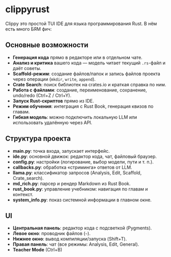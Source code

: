 # clippyrust

Clippy это простой TUI IDE для языка программирования Rust.
В нём есть много БЯМ фич:

## Основные возможности
- **Генерация кода** прямо в редакторе или в отдельном чате.  
- **Анализ и критика** вашего кода — модель читает текущий `.rs`-файл и даёт советы.  
- **Scaffold-режим**: создание файлов/папок и запись файлов проекта через операции (`mkdir`, `write`, `append`).  
- **Crate Search**: поиск библиотек на crates.io и краткая справка по ним.  
- **Работа с файлами**: создание, переименование, сохранение, undo/redo (Ctrl+Z / Ctrl+Y).  
- **Запуск Rust-скриптов** прямо из IDE.  
- **Режим обучения**: интеграция с Rust Book, генерация квизов по главам.  
- **Гибкая модель**: можно подключить локальную LLM или использовать удалённую через API.

## Структура проекта
- **main.py**: точка входа, запускает интерфейс.  
- **ide.py**: основной движок: редактор кода, чат, файловый браузер.  
- **config.py**: настройки (логирование, выбор модели, пути и т. п.).  
- **callbacks.py**: обработка «стриминга» ответов от LLM.  
- **llama.py**: классификатор запросов (Analysis, Edit, Scaffold, Crate_search).  
- **md_rich.py**: парсер и рендер Markdown из Rust Book.  
- **rust_book.py**: управление учебником: навигация по главам и контекст.  
- **system_info.py**: показ системной информации в главном окне.

## UI
- **Центральная панель**: редактор кода с подсветкой (Pygments).  
- **Левое окно**: проводник файлов (`~`).  
- **Нижнее окно**: вывод компиляции/запуска (Shift+T).  
- **Правая панель**: чат (все режимы: Analysis, Edit, General).  
- **Teacher Mode** (Ctrl+B)

